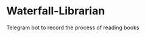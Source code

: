 # Waterfall-Librarian
Telegram bot to record the process of reading books                                                                        
